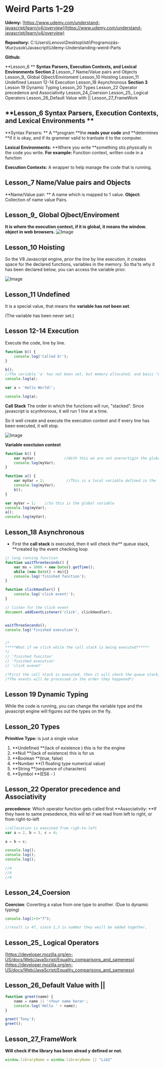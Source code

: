 # Weird Parts 1-29

**Udemy:**
[https://www.udemy.com/understand-javascript/learn/v4/overview](https://www.udemy.com/understand-javascript/learn/v4/overview)

**Repository:**
C:\Users\Lenovo\Desktop\Isti\Programozás-\Kurzusok\Javascript\Udemy-Understanding-weird-Parts

**Github:**

**Lesson_6 ** **Syntax Parsers, Execution Contexts, and Lexical Environments**
**Section 2**
Lesson_7  Name/Value pairs and Objects
Lesson_9_ Global Ojbect/Enviroment
Lesson_10 Hoisting
Lesson_11 Undefined
Lesson 12-14 Execution
Lesson_18 Asynchronous
**Section 3**
Lesson 19 Dynamic Typing
Lesson_20 Types
Lesson_22 Operator precedence and Associativity
Lesson_24_Coersion
Lesson_25_ Logical Operators
Lesson_26_Default Value with ||
Lesson_27_FrameWork

## **Lesson_6  Syntax Parsers, Execution Contexts, and Lexical Environments **

**Syntax Parsers: ** 
A **program **the **reads your code** and **determines **if it is okay, and if its grammer valid to tranlsate it to the computer.

**Lexical Environments:**
**Where you write **something stis physically in the code you write.
**For example:**
Function context, written code in a function

**Execution Contexts:**
 A wrapper to help manage the code that is running.
 
## **Lesson_7  Name/Value pairs and Objects**
 
 **Name/Value pair: **
 A name which is mapped to 1 value.
 **Object:**
 Collection of name value Pairs.
 
## **Lesson_9_ Global Ojbect/Enviroment**

**It is where the execution context, if it is global, it means the window. object in web browsers.**
![Image](C:\Users\Lenovo\Documents/medley/resources/SyZsCM9Vz_HkMWEQq4G.png)

## Lesson_10 Hoisting

So the V8 Javascript engine, prior the line by line execution, it creates space for the declared functions, variables in the memory. So tha'ts why it has been declared below, you can access the variable prior.


![Image](C:\Users\Lenovo\Documents/medley/resources/SyZsCM9Vz_BkZUt7cEG.png)


## Lesson_11 Undefined

It is a special value, that means the **variable has not been set**.

(The variable has been never set.)

## Lesson 12-14 Execution
Execute the code, line by line.

```javascript
function b() {
    console.log('Called b!');
}

b();
//The variable 'a' has not been set, but memory allocated, and basic "undefined type has been allocated"
console.log(a);

var a = 'Hello World!';

console.log(a);
```

**Call Stack**
The order in which the functions will run, "stacked".
Since javascript is scynhronous, it will run 1 line at a time.

So it well create and execute the execution context and if every line has been executed, it will stop.

![Image](C:\Users\Lenovo\Documents/medley/resources/SyZsCM9Vz_rkdSnQcVz.png)

**Variable exectuion context**
```javascript
function b() {
	var myVar;			   //With this we are not overwrtigin the global varible, we are just creating a new one in "b" execution context
    console.log(myVar);
}

function a() {
	var myVar = 2;			//This is a local variable defined in the 'a' execution context
    console.log(myVar);
	b();
}

var myVar = 1;    //So this is the global variable
console.log(myVar);
a();
console.log(myVar);
```

## Lesson_18 Asynchronous
- First the **call stack** is executed, then it will check the** queue stack, **created by the event checking loop
```javascript
// long running function
function waitThreeSeconds() {
    var ms = 3000 + new Date().getTime();
    while (new Date() < ms){}
    console.log('finished function');
}

function clickHandler() {
    console.log('click event!');   
}

// listen for the click event
document.addEventListener('click', clickHandler);


waitThreeSeconds();
console.log('finished execution');


/*
*****What if we click while the call stack is being executed?*****
*/
// 'finished funciton'
// 'finished execution'
// 'click evenet'

/*First the call stack is executed, then it will check the queue stack, created by the event checking loop*/
/*The events will be processed in the order they happened*/
```


## Lesson 19 Dynamic Typing

While the code is running, you can change the variable type and the javascript engine will figures out the types on the fly.


## Lesson_20 Types

**Primitive Type:** is just a single value

1. **Undefined **(lack of existence ) this is for the engine
1. **Null **(lack of existence) this is for us
1. **Boolean **(true, false)
1. **Number **(1 floating type numerical value)
1. **String **(sequence of characters)
1. **Symbol **(ES6 - )
## Lesson_22 Operator precedence and Associativity

**precedence**: Which operator function gets called first
**Associativity: **If they have to same presedence, this will tel if we read from left to right, or from right-to-left

```javascript
//allocation is executed from righ-to-left
var a = 2, b = 3, c = 4;

a = b = c;

console.log();
console.log();
console.log();

//4
//4
//4
```


## Lesson_24_Coersion
**Coercion**: Coverting a value from one type to another. (Due to dynamic typing)

```javascript
console.log(1+3+"7");

//result is 47, since 1,3 is number they weill be added together,
```

## Lesson_25_ Logical Operators
[https://developer.mozilla.org/en-US/docs/Web/JavaScript/Equality_comparisons_and_sameness](https://developer.mozilla.org/en-US/docs/Web/JavaScript/Equality_comparisons_and_sameness)

## Lesson_26_Default Value with ||
```javascript
function greet(name) {
    name = name || '<Your name here>';
    console.log('Hello ' + name);    
}

greet('Tony');
greet();
```

## Lesson_27_FrameWork
**Will check if the library has been alread y defined or not.**
```javascript
window.libraryName = window.libraryName || "Lib2"
```


## 